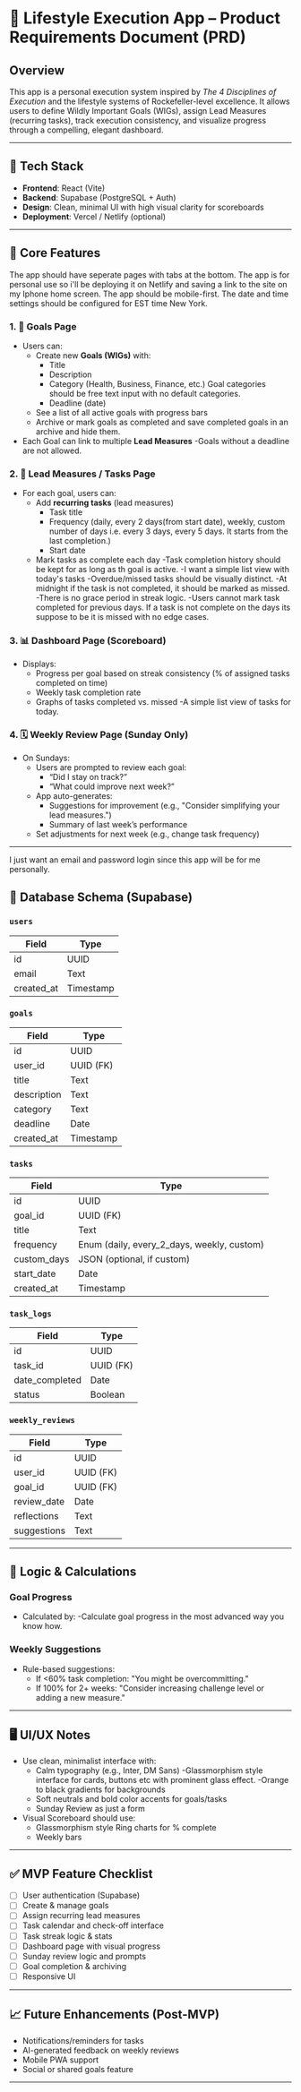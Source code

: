 # 🧠 Lifestyle Execution App – Product Requirements Document (PRD)

## Overview

This app is a personal execution system inspired by *The 4 Disciplines of Execution* and the lifestyle systems of Rockefeller-level excellence. It allows users to define Wildly Important Goals (WIGs), assign Lead Measures (recurring tasks), track execution consistency, and visualize progress through a compelling, elegant dashboard.

---

## 🔧 Tech Stack

- **Frontend**: React (Vite)
- **Backend**: Supabase (PostgreSQL + Auth)
- **Design**: Clean, minimal UI with high visual clarity for scoreboards
- **Deployment**: Vercel / Netlify (optional)

---

## 🧱 Core Features

The app should have seperate pages with tabs at the bottom. The app is for personal use so i'll be deploying it on 
Netlify and saving a link to the site on my Iphone home screen. The app should be mobile-first. The date and time settings should be configured 
for EST time New York.

### 1. 🎯 Goals Page

- Users can:
  - Create new **Goals (WIGs)** with:
    - Title
    - Description
    - Category (Health, Business, Finance, etc.) Goal categories should be free text input with no default categories.
    - Deadline (date)
  - See a list of all active goals with progress bars
  - Archive or mark goals as completed and save completed goals in an archive and hide them.
- Each Goal can link to multiple **Lead Measures**
-Goals without a deadline are not allowed.

### 2. 📌 Lead Measures / Tasks Page

- For each goal, users can:
  - Add **recurring tasks** (lead measures)
    - Task title
    - Frequency (daily, every 2 days(from start date), weekly, custom number of days i.e. every 3 days, every 5 days. It starts from the last completion.)
    - Start date
  - Mark tasks as complete each day
  -Task completion history should be kept for as long as th goal is active.
  -I want a simple list view with today's tasks
  -Overdue/missed tasks should be visually distinct.
  -At midnight if the task is not completed, it should be marked as missed.
  -There is no grace period in streak logic.
  -Users cannot mark task completed for previous days. If a task is not complete on the days its suppose to be it is missed with no edge cases.

### 3. 📊 Dashboard Page (Scoreboard)

- Displays:
  - Progress per goal based on streak consistency (% of assigned tasks completed on time)
  - Weekly task completion rate
  - Graphs of tasks completed vs. missed
  -A simple list view of tasks for today.

### 4. 🗓️ Weekly Review Page (Sunday Only)

- On Sundays:
  - Users are prompted to review each goal:
    - “Did I stay on track?”
    - “What could improve next week?”
  - App auto-generates:
    - Suggestions for improvement (e.g., "Consider simplifying your lead measures.")
    - Summary of last week’s performance
  - Set adjustments for next week (e.g., change task frequency)

---
I just want an email and password login since this app will be for me personally.

## 📁 Database Schema (Supabase)

### `users`
| Field         | Type      |
|---------------|-----------|
| id            | UUID      |
| email         | Text      |
| created_at    | Timestamp |

### `goals`
| Field         | Type      |
|---------------|-----------|
| id            | UUID      |
| user_id       | UUID (FK) |
| title         | Text      |
| description   | Text      |
| category      | Text      |
| deadline      | Date      |
| created_at    | Timestamp |

### `tasks`
| Field         | Type      |
|---------------|-----------|
| id            | UUID      |
| goal_id       | UUID (FK) |
| title         | Text      |
| frequency     | Enum (daily, every_2_days, weekly, custom) |
| custom_days   | JSON (optional, if custom) |
| start_date    | Date      |
| created_at    | Timestamp |

### `task_logs`
| Field         | Type      |
|---------------|-----------|
| id            | UUID      |
| task_id       | UUID (FK) |
| date_completed| Date      |
| status        | Boolean   |

### `weekly_reviews`
| Field         | Type      |
|---------------|-----------|
| id            | UUID      |
| user_id       | UUID (FK) |
| goal_id       | UUID (FK) |
| review_date   | Date      |
| reflections   | Text      |
| suggestions   | Text      |

---

## 🔁 Logic & Calculations

### Goal Progress
- Calculated by:
  -Calculate goal progress in the most advanced way you know how.



### Weekly Suggestions
- Rule-based suggestions:
  - If <60% task completion: "You might be overcommitting."
  - If 100% for 2+ weeks: "Consider increasing challenge level or adding a new measure."

---

## 🖥️ UI/UX Notes

- Use clean, minimalist interface with:
  - Calm typography (e.g., Inter, DM Sans)
  -Glassmorphism style interface for cards, buttons etc with prominent glass effect.
  -Orange to black gradients for backgrounds
  - Soft neutrals and bold color accents for goals/tasks
  - Sunday Review as just a form
- Visual Scoreboard should use:
  - Glassmorphism style Ring charts for % complete
  - Weekly bars

---

## ✅ MVP Feature Checklist

- [ ] User authentication (Supabase)
- [ ] Create & manage goals
- [ ] Assign recurring lead measures
- [ ] Task calendar and check-off interface
- [ ] Task streak logic & stats
- [ ] Dashboard page with visual progress
- [ ] Sunday review logic and prompts
- [ ] Goal completion & archiving
- [ ] Responsive UI

---

## 📈 Future Enhancements (Post-MVP)

- Notifications/reminders for tasks
- AI-generated feedback on weekly reviews
- Mobile PWA support
- Social or shared goals feature

---


